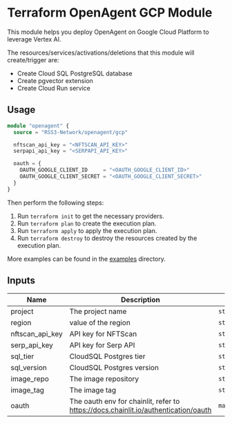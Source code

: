 # Terraform OpenAgent GCP Module

This module helps you deploy OpenAgent on Google Cloud Platform to leverage Vertex AI.

The resources/services/activations/deletions that this module will create/trigger are:

- Create Cloud SQL PostgreSQL database
- Create pgvector extension
- Create Cloud Run service

## Usage

```terraform
module "openagent" {
  source = "RSS3-Network/openagent/gcp"

  nftscan_api_key = "<NFTSCAN_API_KEY>"
  serpapi_api_key = "<SERPAPI_API_KEY>"

  oauth = {
    OAUTH_GOOGLE_CLIENT_ID     = "<OAUTH_GOOGLE_CLIENT_ID>"
    OAUTH_GOOGLE_CLIENT_SECRET = "<OAUTH_GOOGLE_CLIENT_SECRET>"
  }
}
```

Then perform the following steps:

1. Run `terraform init` to get the necessary providers.
2. Run `terraform plan` to create the execution plan.
3. Run `terraform apply` to apply the execution plan.
4. Run `terraform destroy` to destroy the resources created by the execution plan.

More examples can be found in the [examples](./examples) directory.

## Inputs

| Name            | Description                                                                        | Type          | Default            | Required |
| --------------- | ---------------------------------------------------------------------------------- | ------------- | ------------------ | :------: |
| project         | The project name                                                                   | `string`      | n/a                |   yes    |
| region          | value of the region                                                                | `string`      | `"us-central1"`    |    no    |
| nftscan_api_key | API key for NFTScan                                                                | `string`      | n/a                |   yes    |
| serp_api_key    | API key for Serp API                                                               | `string`      | n/a                |   yes    |
| sql_tier        | CloudSQL Postgres tier                                                             | `string`      | `"db-f1-micro"`    |    no    |
| sql_version     | CloudSQL Postgres version                                                          | `string`      | `"POSTGRES_15"`    |    no    |
| image_repo      | The image repository                                                               | `string`      | `"rss3/openagent"` |    no    |
| image_tag       | The image tag                                                                      | `string`      | `"v20240715.1"`    |    no    |
| oauth           | The oauth env for chainlit, refer to https://docs.chainlit.io/authentication/oauth | `map(string)` | n/a                |   yes    |
